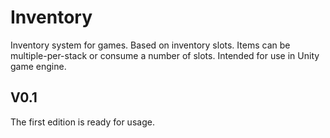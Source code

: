 # Inventory
Inventory system for games. Based on inventory slots. Items can be multiple-per-stack or consume a number of slots.
Intended for use in Unity game engine.

## V0.1
The first edition is ready for usage.
